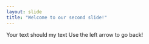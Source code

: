 ```yaml
---
layout: slide
title: "Welcome to our second slide!"
---
```

Your text should my text
Use the left arrow to go back!
